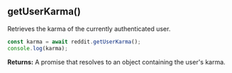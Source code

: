 ## getUserKarma()

Retrieves the karma of the currently authenticated user.

```typescript
const karma = await reddit.getUserKarma();
console.log(karma);
```

**Returns:** A promise that resolves to an object containing the user's karma.
